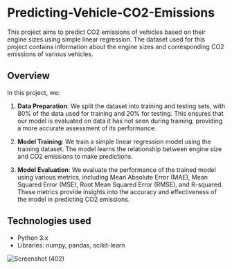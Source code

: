 # Predicting-Vehicle-CO2-Emissions

This project aims to predict CO2 emissions of vehicles based on their engine sizes using simple linear regression. The dataset used for this project contains information about the engine sizes and corresponding CO2 emissions of various vehicles.

## Overview

In this project, we:

1. **Data Preparation**: We split the dataset into training and testing sets, with 80% of the data used for training and 20% for testing. This ensures that our model is evaluated on data it has not seen during training, providing a more accurate assessment of its performance.

2. **Model Training**: We train a simple linear regression model using the training dataset. The model learns the relationship between engine size and CO2 emissions to make predictions.

3. **Model Evaluation**: We evaluate the performance of the trained model using various metrics, including Mean Absolute Error (MAE), Mean Squared Error (MSE), Root Mean Squared Error (RMSE), and R-squared. These metrics provide insights into the accuracy and effectiveness of the model in predicting CO2 emissions.

## Technologies used

- Python 3.x
- Libraries: numpy, pandas, scikit-learn

![Screenshot (402)](https://github.com/NipuniVithana/Predicting-Vehicle-CO2-Emissions/assets/99274261/493325f9-883f-49b8-81e3-f666b7b82754)



